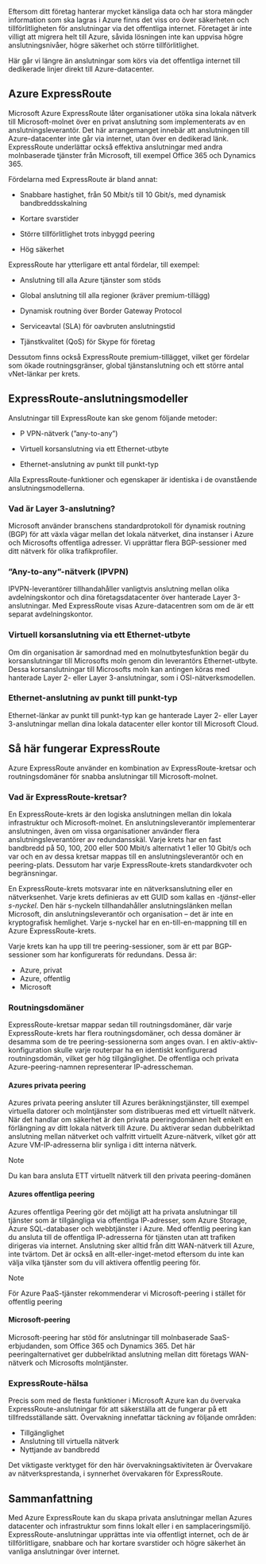 Eftersom ditt företag hanterar mycket känsliga data och har stora mängder information som ska lagras i Azure finns det viss oro över säkerheten och tillförlitligheten för anslutningar via det offentliga internet. Företaget är inte villigt att migrera helt till Azure, såvida lösningen inte kan uppvisa högre anslutningsnivåer, högre säkerhet och större tillförlitlighet.

Här går vi längre än anslutningar som körs via det offentliga internet till dedikerade linjer direkt till Azure-datacenter.

## <a name="azure-expressroute"></a>Azure ExpressRoute

Microsoft Azure ExpressRoute låter organisationer utöka sina lokala nätverk till Microsoft-molnet över en privat anslutning som implementerats av en anslutningsleverantör. Det här arrangemanget innebär att anslutningen till Azure-datacenter inte går via internet, utan över en dedikerad länk. ExpressRoute underlättar också effektiva anslutningar med andra molnbaserade tjänster från Microsoft, till exempel Office 365 och Dynamics 365.

Fördelarna med ExpressRoute är bland annat:

- Snabbare hastighet, från 50 Mbit/s till 10 Gbit/s, med dynamisk bandbreddsskalning

- Kortare svarstider

- Större tillförlitlighet trots inbyggd peering

- Hög säkerhet

ExpressRoute har ytterligare ett antal fördelar, till exempel:

- Anslutning till alla Azure tjänster som stöds

- Global anslutning till alla regioner (kräver premium-tillägg)

- Dynamisk routning över Border Gateway Protocol

- Serviceavtal (SLA) för oavbruten anslutningstid

- Tjänstkvalitet (QoS) för Skype för företag

Dessutom finns också ExpressRoute premium-tillägget, vilket ger fördelar som ökade routningsgränser, global tjänstanslutning och ett större antal vNet-länkar per krets.

## <a name="expressroute-connectivity-models"></a>ExpressRoute-anslutningsmodeller

Anslutningar till ExpressRoute kan ske genom följande metoder:

- P VPN-nätverk (”any-to-any”)

- Virtuell korsanslutning via ett Ethernet-utbyte

- Ethernet-anslutning av punkt till punkt-typ

 Alla ExpressRoute-funktioner och egenskaper är identiska i de ovanstående anslutningsmodellerna.

### <a name="what-is-layer-3-connectivity"></a>Vad är Layer 3-anslutning?

Microsoft använder branschens standardprotokoll för dynamisk routning (BGP) för att växla vägar mellan det lokala nätverket, dina instanser i Azure och Microsofts offentliga adresser. Vi upprättar flera BGP-sessioner med ditt nätverk för olika trafikprofiler.
### <a name="any-to-any-ipvpn-networks"></a>”Any-to-any”-nätverk (IPVPN)

IPVPN-leverantörer tillhandahåller vanligtvis anslutning mellan olika avdelningskontor och dina företagsdatacenter över hanterade Layer 3-anslutningar. Med ExpressRoute visas Azure-datacentren som om de är ett separat avdelningskontor.

### <a name="virtual-cross-connection-through-an-ethernet-exchange"></a>Virtuell korsanslutning via ett Ethernet-utbyte

Om din organisation är samordnad med en molnutbytesfunktion begär du korsanslutningar till Microsofts moln genom din leverantörs Ethernet-utbyte. Dessa korsanslutningar till Microsofts moln kan antingen köras med hanterade Layer 2- eller Layer 3-anslutningar, som i OSI-nätverksmodellen.

### <a name="point-to-point-ethernet-connection"></a>Ethernet-anslutning av punkt till punkt-typ

Ethernet-länkar av punkt till punkt-typ kan ge hanterade Layer 2- eller Layer 3-anslutningar mellan dina lokala datacenter eller kontor till Microsoft Cloud.

## <a name="how-expressroute-works"></a>Så här fungerar ExpressRoute

Azure ExpressRoute använder en kombination av ExpressRoute-kretsar och routningsdomäner för snabba anslutningar till Microsoft-molnet.

### <a name="what-are-expressroute-circuits"></a>Vad är ExpressRoute-kretsar?

En ExpressRoute-krets är den logiska anslutningen mellan din lokala infrastruktur och Microsoft-molnet. En anslutningsleverantör implementerar anslutningen, även om vissa organisationer använder flera anslutningsleverantörer av redundansskäl. Varje krets har en fast bandbredd på 50, 100, 200 eller 500 Mbit/s alternativt 1 eller 10 Gbit/s och var och en av dessa kretsar mappas till en anslutningsleverantör och en peering-plats. Dessutom har varje ExpressRoute-krets standardkvoter och begränsningar.

En ExpressRoute-krets motsvarar inte en nätverksanslutning eller en nätverksenhet. Varje krets definieras av ett GUID som kallas en _-tjänst_-eller _s-nyckel_. Den här s-nyckeln tillhandahåller anslutningslänken mellan Microsoft, din anslutningsleverantör och organisation – det är inte en kryptografisk hemlighet. Varje s-nyckel har en en-till-en-mappning till en Azure ExpressRoute-krets.

Varje krets kan ha upp till tre peering-sessioner, som är ett par BGP-sessioner som har konfigurerats för redundans. Dessa är:

- Azure, privat
- Azure, offentlig
- Microsoft

### <a name="routing-domains"></a>Routningsdomäner

ExpressRoute-kretsar mappar sedan till routningsdomäner, där varje ExpressRoute-krets har flera routningsdomäner, och dessa domäner är desamma som de tre peering-sessionerna som anges ovan. I en aktiv-aktiv-konfiguration skulle varje routerpar ha en identiskt konfigurerad routningsdomän, vilket ger hög tillgänglighet. De offentliga och privata Azure-peering-namnen representerar IP-adresscheman.

#### <a name="azure-private-peering"></a>Azures privata peering

Azures privata peering ansluter till Azures beräkningstjänster, till exempel virtuella datorer och molntjänster som distribueras med ett virtuellt nätverk. När det handlar om säkerhet är den privata peeringdomänen helt enkelt en förlängning av ditt lokala nätverk till Azure. Du aktiverar sedan dubbelriktad anslutning mellan nätverket och valfritt virtuellt Azure-nätverk, vilket gör att Azure VM-IP-adresserna blir synliga i ditt interna nätverk.

> [!NOTE]
> Du kan bara ansluta ETT virtuellt nätverk till den privata peering-domänen

#### <a name="azure-public-peering"></a>Azures offentliga peering

Azures offentliga Peering gör det möjligt att ha privata anslutningar till tjänster som är tillgängliga via offentliga IP-adresser, som Azure Storage, Azure SQL-databaser och webbtjänster i Azure. Med offentlig peering kan du ansluta till de offentliga IP-adresserna för tjänsten utan att trafiken dirigeras via internet. Anslutning sker alltid från ditt WAN-nätverk till Azure, inte tvärtom. Det är också en allt-eller-inget-metod eftersom du inte kan välja vilka tjänster som du vill aktivera offentlig peering för.

> [!NOTE]
> För Azure PaaS-tjänster rekommenderar vi Microsoft-peering i stället för offentlig peering

#### <a name="microsoft-peering"></a>Microsoft-peering

Microsoft-peering har stöd för anslutningar till molnbaserade SaaS-erbjudanden, som Office 365 och Dynamics 365. Det här peeringalternativet ger dubbelriktad anslutning mellan ditt företags WAN-nätverk och Microsofts molntjänster.

### <a name="expressroute-health"></a>ExpressRoute-hälsa

Precis som med de flesta funktioner i Microsoft Azure kan du övervaka ExpressRoute-anslutningar för att säkerställa att de fungerar på ett tillfredsställande sätt. Övervakning innefattar täckning av följande områden:

- Tillgänglighet
- Anslutning till virtuella nätverk
- Nyttjande av bandbredd

Det viktigaste verktyget för den här övervakningsaktiviteten är Övervakare av nätverksprestanda, i synnerhet övervakaren för ExpressRoute.

## <a name="summary"></a>Sammanfattning

Med Azure ExpressRoute kan du skapa privata anslutningar mellan Azures datacenter och infrastruktur som finns lokalt eller i en samplaceringsmiljö. ExpressRoute-anslutningar upprättas inte via offentligt internet, och de är tillförlitligare, snabbare och har kortare svarstider och högre säkerhet än vanliga anslutningar över internet.
